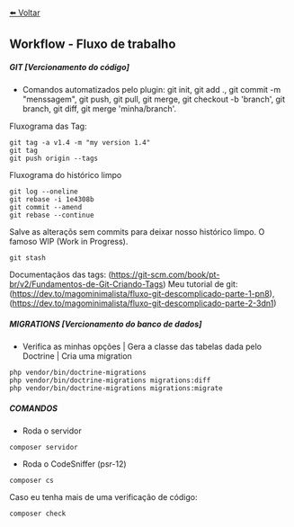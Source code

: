 [⬅️ Voltar](https://github.com/magominimalista/pagamentosimplificado/blob/master/README.md)

## Workflow - Fluxo de trabalho

##### GIT [Vercionamento do código]

- Comandos automatizados pelo plugin: git init, git add ., git commit -m "menssagem", git push, git pull, git merge, git checkout -b 'branch', git branch, git diff, git merge 'minha/branch'.

Fluxograma das Tag:
```
git tag -a v1.4 -m "my version 1.4"
git tag
git push origin --tags
```

Fluxograma do histórico limpo
```
git log --oneline
git rebase -i 1e4308b
git commit --amend
git rebase --continue
```

Salve as alteraçõs sem commits para deixar nosso histórico limpo.
O famoso WIP (Work in Progress).
```
git stash
```

Documentaçãos das tags: (https://git-scm.com/book/pt-br/v2/Fundamentos-de-Git-Criando-Tags)
Meu tutorial de git: (https://dev.to/magominimalista/fluxo-git-descomplicado-parte-1-pn8),
(https://dev.to/magominimalista/fluxo-git-descomplicado-parte-2-3dn1)

##### MIGRATIONS [Vercionamento do banco de dados]

- Verifica as minhas opções | Gera a classe das tabelas dada pelo Doctrine | Cria uma migration
```
php vendor/bin/doctrine-migrations
php vendor/bin/doctrine-migrations migrations:diff
php vendor/bin/doctrine-migrations migrations:migrate
```

##### COMANDOS

- Roda o servidor
```
composer servidor
```

- Roda o CodeSniffer (psr-12)
```
composer cs
```

Caso eu tenha mais de uma verificação de código:
```
composer check
```
